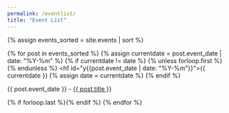 ```yaml
---
permalink: /eventlist/
title: "Event List"
---
```


<div id="dates3">

{% assign events_sorted = site.events | sort %}
  
{% for post in events_sorted %}
  {% assign currentdate = post.event_date | date: "%Y-%m" %}
  {% if currentdate != date %}
    {% unless forloop.first %}{% endunless %}
    <h1 id="y{{post.event_date | date: "%Y-%m"}}">{{ currentdate }}</h1>
    {% assign date = currentdate %}
  {% endif %}
    <p>{{ post.event_date }} - <a href="/HPC-SIG/{{ post.url }}">{{ post.title }}</a></p>
  {% if forloop.last %}{% endif %}
{% endfor %}
</div>  
